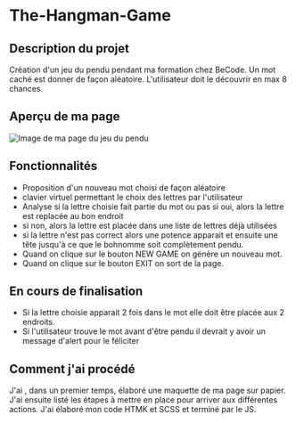 # The-Hangman-Game


## Description du projet
 Création d'un jeu du pendu pendant ma formation chez BeCode. Un mot caché est donner de façon aléatoire.  L'utilisateur doit le découvrir en max 8 chances.   

## Aperçu de ma page
![Image de ma page du jeu du pendu](Hangman.png)
 ## Fonctionnalités
 * Proposition d'un nouveau mot choisi de façon aléatoire
 * clavier virtuel permettant le choix des lettres par l'utilisateur
 * Analyse si la lettre choisie fait partie du mot ou pas
  si oui, alors la lettre est replacée au bon endroit
 * si non, alors la lettre est placée dans une liste de lettres déjà utilisées
 * si la lettre n'est pas correct alors une potence apparait et ensuite une tête jusqu'à ce que le bohnomme soit complètement pendu.
 * Quand on clique sur le bouton NEW GAME on génère un nouveau mot.
 * Quand on clique sur le bouton EXIT on sort de la page.

 ## En cours de finalisation
  * Si la lettre choisie apparait 2 fois dans le mot elle doit être placée aux 2 endroits.
  * Si l'utilisateur trouve le mot avant d'être pendu il devrait y avoir un message d'alert pour le féliciter

## Comment j'ai procédé
J'ai , dans un premier temps, élaboré une maquette de ma page sur papier. J'ai ensuite listé les étapes à mettre en place pour arriver aux différentes actions. J'ai élaboré mon code HTMK et SCSS et terminé par le JS.
